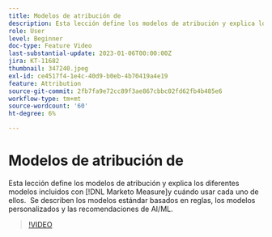 ```yaml
---
title: Modelos de atribución de
description: Esta lección define los modelos de atribución y explica los diferentes modelos incluidos con [!DNL Marketo Measure]y cuándo usar cada uno de ellos.  Se describen los modelos estándar basados en reglas, los modelos personalizados y las recomendaciones de AI/ML.
role: User
level: Beginner
doc-type: Feature Video
last-substantial-update: 2023-01-06T00:00:00Z
jira: KT-11682
thumbnail: 347240.jpeg
exl-id: ce4517f4-1e4c-40d9-b0eb-4b70419a4e19
feature: Attribution
source-git-commit: 2fb7fa9e72cc89f3ae867cbbc02fd62fb4b485e6
workflow-type: tm+mt
source-wordcount: '60'
ht-degree: 6%

---
```


# Modelos de atribución de 

Esta lección define los modelos de atribución y explica los diferentes modelos incluidos con [!DNL Marketo Measure]y cuándo usar cada uno de ellos.  Se describen los modelos estándar basados en reglas, los modelos personalizados y las recomendaciones de AI/ML.

>[!VIDEO](https://video.tv.adobe.com/v/347240/?quality=12&learn=on)
